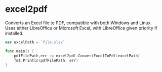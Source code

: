 # excel2pdf
Converts an Excel file to PDF, compatible with both Windows and Linux. Uses either LibreOffice or Microsoft Excel, with LibreOffice given priority if installed.


```go
var excelPath = `file.xlsx`

func main() {
    pdfFilePath,err := excel2pdf.ConvertExcelToPdf(excelPath)
	fmt.Println(pdfFilePath, err)
}
```